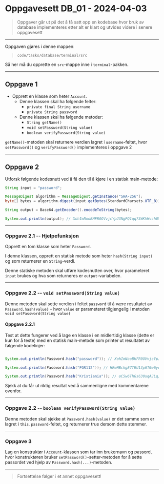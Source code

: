 # Oppgavesett DB_01 - 2024-04-03

> Oppgaver går ut på det å få satt opp en kodebase hvor bruk av database implementeres etter alt er klart 
> og utvides videre i senere oppgavesett

---

Oppgaven gjøres i denne mappen:

> `code/tasks/database/terminal/src`

Så her må du opprette en `src`-mappe inne i `terminal`-pakken.

---

## Oppgave 1

- Opprett en klasse som heter `Account`.
  - Denne klassen skal ha følgende felter:
    - `private final String username`
    - `private String password`
  - Denne klassen skal ha følgende metoder:
    - `String getName()`
    - `void setPassword(String value)`
    - `boolean verifyPassword(String value)`

`getName()`-metoden skal returnere verdien lagret i `username`-feltet, hvor `setPassword()` og `verifyPassword()` implementeres i oppgave 2

---

## Oppgave 2

Utforsk følgende kodesnutt ved å få den til å kjøre i en statisk main-metode:

```java
String input = "password";

MessageDigest algorithm = MessageDigest.getInstance("SHA-256");
byte[] bytes = algorithm.digest(input.getBytes(StandardCharsets.UTF_8));

String output = Base64.getEncoder().encodeToString(bytes);

System.out.println(output); // XohImNooBHFR0OVvjcYpJ3NgPQ1qq73WKhHvch0VQtg=
```

---

### Oppgave 2.1 -- Hjelpefunksjon

Opprett en tom klasse som heter `Password`.

I denne klassen, opprett en statisk metode som heter `hash(String input)` og som returnerer en `String`-verdi.

Denne statiske metoden skal utføre kodesnutten over, hvor parameteret `input` brukes og hva som returneres er `output`-variabelen.

---

### Oppgave 2.2 -- `void setPassword(String value)`

Denne metoden skal sette verdien i feltet `password` til å være resultatet av `Password.hash(value)` - hvor `value` er parameteret tilgjengelig i metoden `void setPassword(String value)`

#### Oppgave 2.2.1

Test at dette fungerer ved å lage en klasse i en midlertidig klasse (dette er kun for å teste) med en statisk main-metode som printer ut resultatet av følgende kodelinjer:

```java

System.out.println(Password.hash("password")); // XohImNooBHFR0OVvjcYpJ3NgPQ1qq73WKhHvch0VQtg=

System.out.println(Password.hash("PGR112")); // HRwHBckgE7TRU13p6T6w6yodiip53cJBGSQUiE+dmv4=

System.out.println(Password.hash("Kristiania")); // oC5w6ThGs630uqAJLqJjPAZLGvBM5jFpYYHCLVecNQ0=
```

Sjekk at du får ut riktig resultat ved å sammenligne med kommentarene ovenfor.

---

### Oppgave 2.2 -- `boolean verifyPassword(String value)`

Denne metoden skal sjekke at `Password.hash(value)` er det samme som er lagret i `this.password`-feltet, og returnerer true dersom dette stemmer.

---

### Oppgave 3

Lag en konstruktør i `Account`-klassen som tar inn brukernavn og passord, hvor konstruktøren bruker `setPassword()`-setter-metoden for å sette passordet ved hjelp av `Password.hash(...)`-metoden.

---

> Fortsettelse følger i et annet oppgavesett!